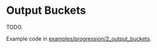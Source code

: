 # Output Buckets

TODO.

Example code in [examples/progression/2_output_buckets](../../examples/progression/2_output_buckets.rs).
